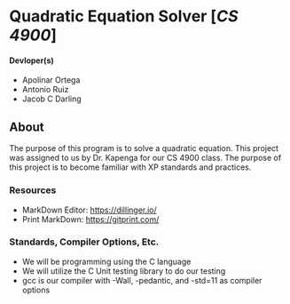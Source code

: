 # Quadratic Equation Solver [*CS 4900*]
#### Devloper(s)
- Apolinar Ortega
- Antonio Ruiz
- Jacob C Darling

## About
The purpose of this program is to solve a quadratic equation. This project was assigned to us by Dr. Kapenga for our CS 4900 class. The purpose of this project is to become familiar with XP standards and practices.

### Resources
 - MarkDown Editor: https://dillinger.io/
 - Print MarkDown: https://gitprint.com/

### Standards, Compiler Options, Etc.
 - We will be programming using the C language
 - We will utilize the C Unit testing library to do our testing
 - gcc is our compiler with -Wall, -pedantic, and -std=11 as compiler options